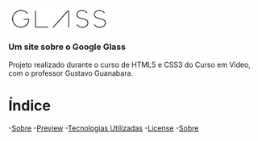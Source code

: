 <h3 aling="center">
    <img alt="Logo" src=".github/glass-logo-peq.jpg">
    <br>
    <p>Um site sobre o Google Glass</p>
</h3>

 Projeto realizado durante o curso de HTML5 e CSS3 do Curso em Video, com o professor Gustavo Guanabara.

# Índice

-[Sobre]()
-[Preview]()
-[Tecnologias Utilizadas]()
-[License]()
-[Sobre]()


